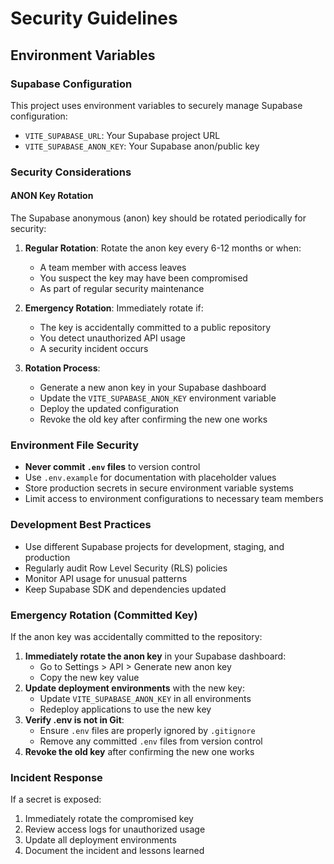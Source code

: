 # Security Guidelines

## Environment Variables

### Supabase Configuration

This project uses environment variables to securely manage Supabase configuration:

- `VITE_SUPABASE_URL`: Your Supabase project URL
- `VITE_SUPABASE_ANON_KEY`: Your Supabase anon/public key

### Security Considerations

#### ANON Key Rotation

The Supabase anonymous (anon) key should be rotated periodically for security:

1. **Regular Rotation**: Rotate the anon key every 6-12 months or when:
   - A team member with access leaves
   - You suspect the key may have been compromised
   - As part of regular security maintenance

2. **Emergency Rotation**: Immediately rotate if:
   - The key is accidentally committed to a public repository
   - You detect unauthorized API usage
   - A security incident occurs

3. **Rotation Process**:
   - Generate a new anon key in your Supabase dashboard
   - Update the `VITE_SUPABASE_ANON_KEY` environment variable
   - Deploy the updated configuration
   - Revoke the old key after confirming the new one works

### Environment File Security

- **Never commit `.env` files** to version control
- Use `.env.example` for documentation with placeholder values
- Store production secrets in secure environment variable systems
- Limit access to environment configurations to necessary team members

### Development Best Practices

- Use different Supabase projects for development, staging, and production
- Regularly audit Row Level Security (RLS) policies
- Monitor API usage for unusual patterns
- Keep Supabase SDK and dependencies updated

### Emergency Rotation (Committed Key)

If the anon key was accidentally committed to the repository:

1. **Immediately rotate the anon key** in your Supabase dashboard:
   - Go to Settings > API > Generate new anon key
   - Copy the new key value
2. **Update deployment environments** with the new key:
   - Update `VITE_SUPABASE_ANON_KEY` in all environments
   - Redeploy applications to use the new key
3. **Verify .env is not in Git**:
   - Ensure `.env` files are properly ignored by `.gitignore`
   - Remove any committed `.env` files from version control
4. **Revoke the old key** after confirming the new one works

### Incident Response

If a secret is exposed:

1. Immediately rotate the compromised key
2. Review access logs for unauthorized usage
3. Update all deployment environments
4. Document the incident and lessons learned